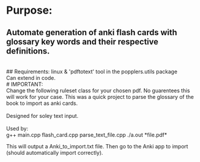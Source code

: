
# Purpose: 
## Automate generation of anki flash cards with glossary key words and their respective definitions.
<br>
## Requirements:
linux & 'pdftotext' tool in the popplers.utils package
<br>
Can extend in code.
<br>
# IMPORTANT:
<br>
Change the following ruleset class for your chosen pdf. No guarentees this will work for your case. This was a quick project to parse the glossary of the book to import as anki cards.
<br>
<br>
Designed for soley text input.
<br>
<br>
Used by:
<br>
g++ main.cpp flash_card.cpp parse_text_file.cpp 
./a.out *file.pdf*

This will output a Anki_to_import.txt file. Then go to the Anki app to import (should automatically import correctly).
